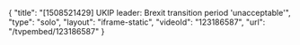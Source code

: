 {
    "title": "[1508521429] UKIP leader: Brexit transition period 'unacceptable'",
    "type": "solo",
    "layout": "iframe-static",
    "videoId": "123186587",
    "url": "\/tvpembed\/123186587"
}
